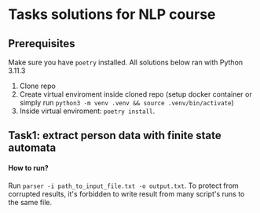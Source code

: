 # Tasks solutions for NLP course
## Prerequisites
Make sure you have `poetry` installed. All solutions below ran with Python 3.11.3
1. Clone repo
2. Create virtual enviroment inside cloned repo (setup docker container or simply run `python3 -m venv .venv && source .venv/bin/activate`)
3. Inside virtual enviroment: `poetry install`.
## Task1: extract person data with finite state automata
#### How to run?
Run `parser -i path_to_input_file.txt -o output.txt`.
To protect from corrupted results, it's forbidden to write result from many script's runs to the same file.